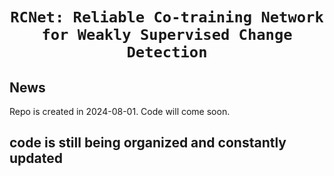 # <p align=center>`RCNet: Reliable Co-training Network for Weakly Supervised Change Detection`</p>

## News
Repo is created in 2024-08-01. Code will come soon.

## code is still being organized and constantly updated
